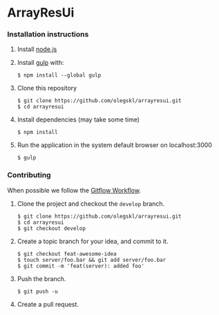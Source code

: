 # ArrayResUi

### Installation instructions

 1. Install [node.js](https://nodejs.org/)

 2. Install [gulp](http://gulpjs.com/) with:

        $ npm install --global gulp

 3. Clone this repository

        $ git clone https://github.com/olegskl/arrayresui.git
        $ cd arrayresui

 4. Install dependencies (may take some time)

        $ npm install

 5. Run the application in the system default browser on localhost:3000

        $ gulp

### Contributing

When possible we follow the [Gitflow Workflow](http://nvie.com/posts/a-successful-git-branching-model/).

 1. Clone the project and checkout the `develop` branch.

        $ git clone https://github.com/olegskl/arrayresui.git
        $ cd arrayresui
        $ git checkout develop

 2. Create a topic branch for your idea, and commit to it.

        $ git checkout feat-awesome-idea
        $ touch server/foo.bar && git add server/foo.bar
        $ git commit -m 'feat(server): added foo'

 3. Push the branch.

        $ git push -u

 4. Create a pull request.
